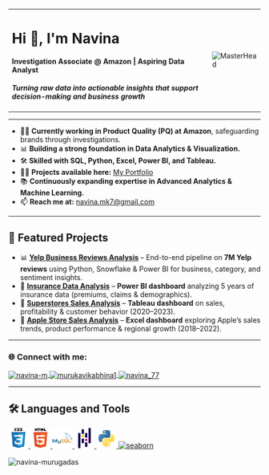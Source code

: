 <div align="center">

<table>
<tr>
<td>

<h1>Hi 👋, I'm Navina</h1>
<h4>Investigation Associate @ Amazon | Aspiring Data Analyst</h4>
<h4><i>Turning raw data into actionable insights that support decision-making and business growth</i></h4>

</td>
<td>
  <img src="https://i.pinimg.com/originals/fc/71/63/fc71635c7f1b09ed30413f59bb749582.gif" 
       alt="MasterHead" width="350" />
</td>
</tr>
</table>

</div>

---

- 👩‍💼 **Currently working in Product Quality (PQ) at Amazon**, safeguarding brands through investigations.  
- 📊 **Building a strong foundation in Data Analytics & Visualization.**  
- 🛠️ **Skilled with SQL, Python, Excel, Power BI, and Tableau.**  
- 👨‍💻 **Projects available here:** [My Portfolio](https://navina-murugadas.github.io/Portfolio/)  
- 📚 **Continuously expanding expertise in Advanced Analytics & Machine Learning.**  
- 📫 **Reach me at:** navina.mk7@gmail.com  

---

## 📌 Featured Projects  

- 📊 [**Yelp Business Reviews Analysis**](https://github.com/Navina-Murugadas/Yelp_Business_Review_Analysis) – End-to-end pipeline on **7M Yelp reviews** using Python, Snowflake & Power BI for business, category, and sentiment insights.  
- 🏥 [**Insurance Data Analysis**](https://github.com/Navina-Murugadas/Insurance_Data_Analysis) – **Power BI dashboard** analyzing 5 years of insurance data (premiums, claims & demographics).  
- 🛒 [**Superstores Sales Analysis**](https://github.com/Navina-Murugadas/Superstores_Tableau) – **Tableau dashboard** on sales, profitability & customer behavior (2020–2023).  
- 🍏 [**Apple Store Sales Analysis**](https://github.com/Navina-Murugadas/Apple_Global_Sales_Analysis) – **Excel dashboard** exploring Apple’s sales trends, product performance & regional growth (2018–2022).  

---

<h3 align="left">🌐 Connect with me:</h3>
<p align="left">
<a href="https://linkedin.com/in/navina-m" target="blank">
  <img align="center" src="https://raw.githubusercontent.com/rahuldkjain/github-profile-readme-generator/master/src/images/icons/Social/linked-in-alt.svg" alt="navina-m" height="30" width="40" />
</a>
<a href="https://www.hackerrank.com/murukavikabhina1" target="blank">
  <img align="center" src="https://raw.githubusercontent.com/rahuldkjain/github-profile-readme-generator/master/src/images/icons/Social/hackerrank.svg" alt="murukavikabhina1" height="30" width="40" />
</a>
<a href="https://leetcode.com/navina_77" target="blank">
  <img align="center" src="https://raw.githubusercontent.com/rahuldkjain/github-profile-readme-generator/master/src/images/icons/Social/leet-code.svg" alt="navina_77" height="30" width="40" />
</a>
</p>

---

## 🛠️ Languages and Tools  
<p align="left"> 
<a href="https://www.w3schools.com/css/" target="_blank" rel="noreferrer"> <img src="https://raw.githubusercontent.com/devicons/devicon/master/icons/css3/css3-original-wordmark.svg" alt="css3" width="40" height="40"/> </a> 
<a href="https://www.w3.org/html/" target="_blank" rel="noreferrer"> <img src="https://raw.githubusercontent.com/devicons/devicon/master/icons/html5/html5-original-wordmark.svg" alt="html5" width="40" height="40"/> </a> 
<a href="https://www.mysql.com/" target="_blank" rel="noreferrer"> <img src="https://raw.githubusercontent.com/devicons/devicon/master/icons/mysql/mysql-original-wordmark.svg" alt="mysql" width="40" height="40"/> </a> 
<a href="https://pandas.pydata.org/" target="_blank" rel="noreferrer"> <img src="https://raw.githubusercontent.com/devicons/devicon/2ae2a900d2f041da66e950e4d48052658d850630/icons/pandas/pandas-original.svg" alt="pandas" width="40" height="40"/> </a> 
<a href="https://www.python.org" target="_blank" rel="noreferrer"> <img src="https://raw.githubusercontent.com/devicons/devicon/master/icons/python/python-original.svg" alt="python" width="40" height="40"/> </a> 
<a href="https://seaborn.pydata.org/" target="_blank" rel="noreferrer"> <img src="https://seaborn.pydata.org/_images/logo-mark-lightbg.svg" alt="seaborn" width="40" height="40"/> </a> 
</p>

<p><img align="center" src="https://github-readme-stats.vercel.app/api/top-langs?username=navina-murugadas&show_icons=true&locale=en&layout=compact" alt="navina-murugadas" /></p>
